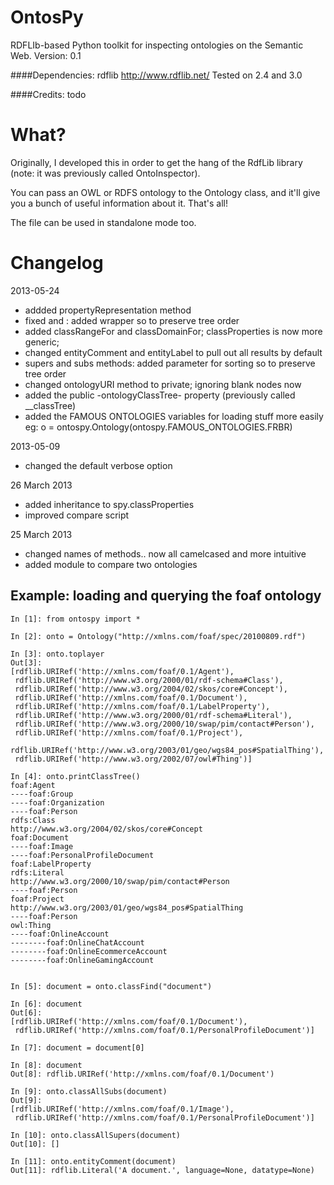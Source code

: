 OntosPy
=======

RDFLIb-based Python toolkit for inspecting ontologies on the Semantic Web.
Version: 0.1


####Dependencies:
rdflib <http://www.rdflib.net/>
Tested on 2.4 and 3.0


####Credits: 
todo



What?
=======

Originally, I developed this in order to get the hang of the RdfLib library (note: it was previously called OntoInspector).

You can pass an OWL or RDFS ontology to the Ontology class, and it'll give you a bunch of useful information about it. That's all!

The file can be used in standalone mode too.




Changelog
=======

2013-05-24
- addded propertyRepresentation method
- fixed <classAllSupers> and <classAllSubs>: added wrapper so to preserve tree order
- added classRangeFor and classDomainFor; classProperties is now more generic;
- changed entityComment and entityLabel to pull out all results by default
- supers and subs methods: added parameter for sorting so to preserve tree order
- changed ontologyURI method to private; ignoring blank nodes now
- added the public -ontologyClassTree- property (previously called __classTree)
- added the FAMOUS ONTOLOGIES variables for loading stuff more easily
	eg: o = ontospy.Ontology(ontospy.FAMOUS_ONTOLOGIES.FRBR)


2013-05-09
- changed the default verbose option 


26 March 2013

- added inheritance to spy.classProperties
- improved compare script


25 March 2013 

- changed names of methods.. now all camelcased and more intuitive
- added module to compare two ontologies



Example: loading and querying the foaf ontology
-----------------------


	In [1]: from ontospy import *

	In [2]: onto = Ontology("http://xmlns.com/foaf/spec/20100809.rdf")

	In [3]: onto.toplayer
	Out[3]:
	[rdflib.URIRef('http://xmlns.com/foaf/0.1/Agent'),
	 rdflib.URIRef('http://www.w3.org/2000/01/rdf-schema#Class'),
	 rdflib.URIRef('http://www.w3.org/2004/02/skos/core#Concept'),
	 rdflib.URIRef('http://xmlns.com/foaf/0.1/Document'),
	 rdflib.URIRef('http://xmlns.com/foaf/0.1/LabelProperty'),
	 rdflib.URIRef('http://www.w3.org/2000/01/rdf-schema#Literal'),
	 rdflib.URIRef('http://www.w3.org/2000/10/swap/pim/contact#Person'),
	 rdflib.URIRef('http://xmlns.com/foaf/0.1/Project'),
	 rdflib.URIRef('http://www.w3.org/2003/01/geo/wgs84_pos#SpatialThing'),
	 rdflib.URIRef('http://www.w3.org/2002/07/owl#Thing')]

	In [4]: onto.printClassTree()
	foaf:Agent
	----foaf:Group
	----foaf:Organization
	----foaf:Person
	rdfs:Class
	http://www.w3.org/2004/02/skos/core#Concept
	foaf:Document
	----foaf:Image
	----foaf:PersonalProfileDocument
	foaf:LabelProperty
	rdfs:Literal
	http://www.w3.org/2000/10/swap/pim/contact#Person
	----foaf:Person
	foaf:Project
	http://www.w3.org/2003/01/geo/wgs84_pos#SpatialThing
	----foaf:Person
	owl:Thing
	----foaf:OnlineAccount
	--------foaf:OnlineChatAccount
	--------foaf:OnlineEcommerceAccount
	--------foaf:OnlineGamingAccount


	In [5]: document = onto.classFind("document")

	In [6]: document
	Out[6]:
	[rdflib.URIRef('http://xmlns.com/foaf/0.1/Document'),
	 rdflib.URIRef('http://xmlns.com/foaf/0.1/PersonalProfileDocument')]

	In [7]: document = document[0]

	In [8]: document
	Out[8]: rdflib.URIRef('http://xmlns.com/foaf/0.1/Document')

	In [9]: onto.classAllSubs(document)
	Out[9]:
	[rdflib.URIRef('http://xmlns.com/foaf/0.1/Image'),
	 rdflib.URIRef('http://xmlns.com/foaf/0.1/PersonalProfileDocument')]

	In [10]: onto.classAllSupers(document)
	Out[10]: []

	In [11]: onto.entityComment(document)
	Out[11]: rdflib.Literal('A document.', language=None, datatype=None)

